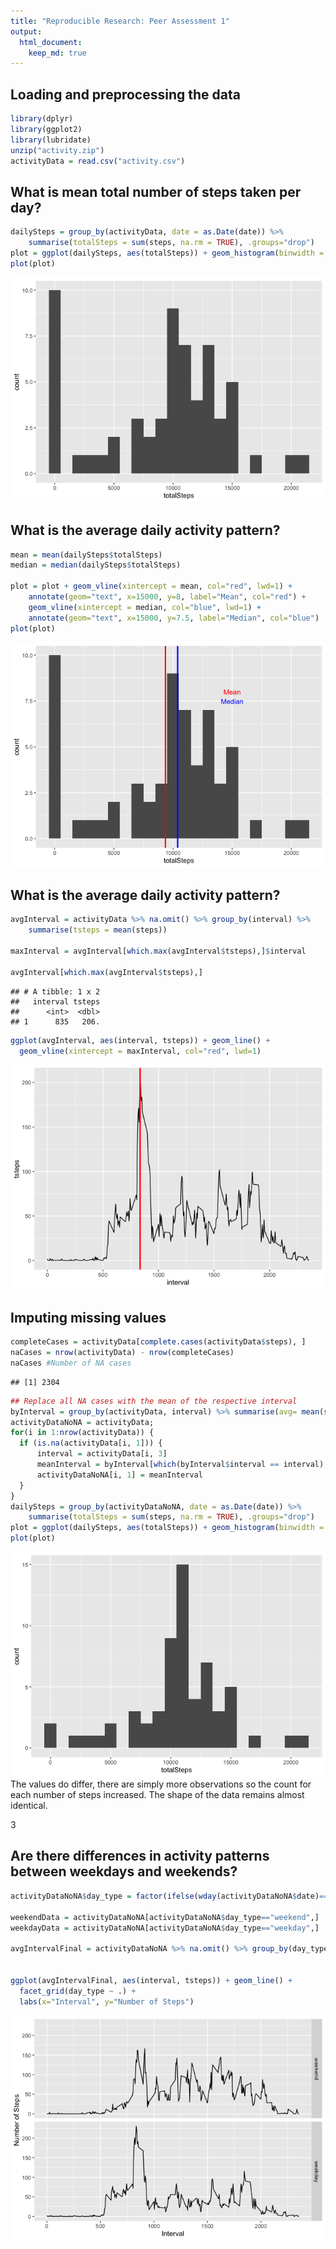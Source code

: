 ```yaml
---
title: "Reproducible Research: Peer Assessment 1"
output: 
  html_document:
    keep_md: true
---
```



## Loading and preprocessing the data


```r
library(dplyr)
library(ggplot2)
library(lubridate)
unzip("activity.zip")
activityData = read.csv("activity.csv")
```

## What is mean total number of steps taken per day?

```r
dailySteps = group_by(activityData, date = as.Date(date)) %>% 
    summarise(totalSteps = sum(steps, na.rm = TRUE), .groups="drop")
plot = ggplot(dailySteps, aes(totalSteps)) + geom_histogram(binwidth = 1000)
plot(plot)
```

![](PA1_files/figure-html/unnamed-chunk-2-1.png)<!-- -->

## What is the average daily activity pattern?

```r
mean = mean(dailySteps$totalSteps)
median = median(dailySteps$totalSteps)

plot = plot + geom_vline(xintercept = mean, col="red", lwd=1) +
    annotate(geom="text", x=15000, y=8, label="Mean", col="red") +
    geom_vline(xintercept = median, col="blue", lwd=1) +
    annotate(geom="text", x=15000, y=7.5, label="Median", col="blue")
plot(plot)
```

![](PA1_files/figure-html/unnamed-chunk-3-1.png)<!-- -->

## What is the average daily activity pattern?


```r
avgInterval = activityData %>% na.omit() %>% group_by(interval) %>%
    summarise(tsteps = mean(steps))

maxInterval = avgInterval[which.max(avgInterval$tsteps),]$interval

avgInterval[which.max(avgInterval$tsteps),]
```

```
## # A tibble: 1 x 2
##   interval tsteps
##      <int>  <dbl>
## 1      835   206.
```

```r
ggplot(avgInterval, aes(interval, tsteps)) + geom_line() +
  geom_vline(xintercept = maxInterval, col="red", lwd=1)
```

![](PA1_files/figure-html/unnamed-chunk-4-1.png)<!-- -->

## Imputing missing values


```r
completeCases = activityData[complete.cases(activityData$steps), ]
naCases = nrow(activityData) - nrow(completeCases)
naCases #Number of NA cases
```

```
## [1] 2304
```

```r
## Replace all NA cases with the mean of the respective interval
byInterval = group_by(activityData, interval) %>% summarise(avg= mean(steps, na.rm = T))
activityDataNoNA = activityData;
for(i in 1:nrow(activityData)) {
  if (is.na(activityData[i, 1])) {
      interval = activityData[i, 3]
      meanInterval = byInterval[which(byInterval$interval == interval),]$avg
      activityDataNoNA[i, 1] = meanInterval
  }
}
dailySteps = group_by(activityDataNoNA, date = as.Date(date)) %>% 
    summarise(totalSteps = sum(steps, na.rm = TRUE), .groups="drop")
plot = ggplot(dailySteps, aes(totalSteps)) + geom_histogram(binwidth = 1000)
plot(plot)
```

![](PA1_files/figure-html/unnamed-chunk-5-1.png)<!-- -->
The values do differ, there are simply more observations so the count for each number of steps increased. The shape of the data remains almost identical. 


3
## Are there differences in activity patterns between weekdays and weekends?


```r
activityDataNoNA$day_type = factor(ifelse(wday(activityDataNoNA$date)== 1 | wday(activityDataNoNA$date)==7, 0, 1), labels=c("weekend", "weekday"))

weekendData = activityDataNoNA[activityDataNoNA$day_type=="weekend",]
weekdayData = activityDataNoNA[activityDataNoNA$day_type=="weekday",]

avgIntervalFinal = activityDataNoNA %>% na.omit() %>% group_by(day_type, interval) %>% summarise(tsteps=mean(steps))


ggplot(avgIntervalFinal, aes(interval, tsteps)) + geom_line() + 
  facet_grid(day_type ~ .) + 
  labs(x="Interval", y="Number of Steps")
```

![](PA1_files/figure-html/unnamed-chunk-6-1.png)<!-- -->
